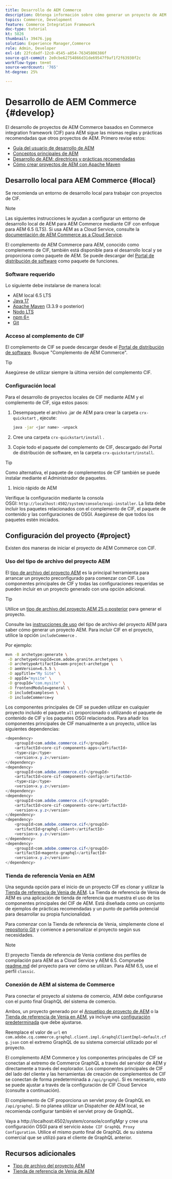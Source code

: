 ```yaml
---
title: Desarrollo de AEM Commerce
description: Obtenga información sobre cómo generar un proyecto de AEM habilitado para el comercio mediante el arquetipo de proyecto de AEM. Aprenda a crear e implementar el proyecto en un entorno de desarrollo local.
topics: Commerce, Development
feature: Commerce Integration Framework
doc-type: tutorial
kt: 5826
thumbnail: 39476.jpg
solution: Experience Manager,Commerce
role: Admin, Developer
exl-id: 22fcdadf-12c0-4545-a854-76345806386f
source-git-commit: 2e0cbe62754866d31de69547f9af1f2f63930f2c
workflow-type: tm+mt
source-wordcount: '765'
ht-degree: 25%

---
```


# Desarrollo de AEM Commerce {#develop}

El desarrollo de proyectos de AEM Commerce basados en Commerce integration framework (CIF) para AEM sigue las mismas reglas y prácticas recomendadas que otros proyectos de AEM. Primero revise estos:

- [Guía del usuario de desarrollo de AEM](/help/sites-developing/getting-started.md)
- [Conceptos principales de AEM](/help/sites-developing/the-basics.md)
- [Desarrollo de AEM: directrices y prácticas recomendadas](/help/sites-developing/dev-guidelines-bestpractices.md)
- [Cómo crear proyectos de AEM con Apache Maven](/help/sites-developing/ht-projects-maven.md)

## Desarrollo local para AEM Commerce {#local}

Se recomienda un entorno de desarrollo local para trabajar con proyectos de CIF.

>[!NOTE]
>
>Las siguientes instrucciones le ayudan a configurar un entorno de desarrollo local de AEM para AEM Commerce mediante CIF con enfoque para AEM 6.5 (LTS). Si usa AEM as a Cloud Service, consulte la [documentación de AEM Commerce as a Cloud Service](https://experienceleague.adobe.com/docs/experience-manager-cloud-service/content-and-commerce/home.html?lang=es).

El complemento de AEM Commerce para AEM, conocido como complemento de CIF, también está disponible para el desarrollo local y se proporciona como paquete de AEM. Se puede descargar del [Portal de distribución de software](https://experience.adobe.com/#/downloads/content/software-distribution/es/aem.html) como paquete de funciones.

### Software requerido

Lo siguiente debe instalarse de manera local:

- AEM local 6.5 LTS
- [Java 17](https://downloads.experiencecloud.adobe.com/content/software-distribution/en/general.html)
- [Apache Maven](https://maven.apache.org/) (3.3.9 o posterior)
- [Nodo LTS](https://nodejs.org/en/)
- [npm 6+](https://www.npmjs.com/)
- [Git](https://git-scm.com/)

### Acceso al complemento de CIF

El complemento de CIF se puede descargar desde el [Portal de distribución de software](https://experience.adobe.com/#/downloads/content/software-distribution/es/aem.html). Busque &quot;Complemento de AEM Commerce&quot;.

>[!TIP]
>
>Asegúrese de utilizar siempre la última versión del complemento CIF.

### Configuración local

Para el desarrollo de proyectos locales de CIF mediante AEM y el complemento de CIF, siga estos pasos:

1. Desempaquete el archivo .jar de AEM para crear la carpeta `crx-quickstart` , ejecute:

   ```bash
   java -jar <jar name> -unpack
   ```

1. Cree una carpeta `crx-quickstart/install` .

1. Copie todo el paquete del complemento de CIF, descargado del Portal de distribución de software, en la carpeta `crx-quickstart/install`.

>[!TIP]
>
>Como alternativa, el paquete de complementos de CIF también se puede instalar mediante el Administrador de paquetes.

1. Inicio rápido de AEM

Verifique la configuración mediante la consola OSGI: `http://localhost:4502/system/console/osgi-installer`. La lista debe incluir los paquetes relacionados con el complemento de CIF, el paquete de contenido y las configuraciones de OSGI. Asegúrese de que todos los paquetes estén iniciados.

## Configuración del proyecto {#project}

Existen dos maneras de iniciar el proyecto de AEM Commerce con CIF.

### Uso del tipo de archivo del proyecto AEM

El [tipo de archivo del proyecto AEM](https://github.com/adobe/aem-project-archetype) es la principal herramienta para arrancar un proyecto preconfigurado para comenzar con CIF. Los componentes principales de CIF y todas las configuraciones requeridas se pueden incluir en un proyecto generado con una opción adicional.

>[!TIP]
>
>Utilice un [tipo de archivo del proyecto AEM 25 o posterior](https://github.com/adobe/aem-project-archetype/releases) para generar el proyecto.

Consulte las [instrucciones de uso](https://github.com/adobe/aem-project-archetype#usage) del tipo de archivo del proyecto AEM para saber cómo generar un proyecto AEM. Para incluir CIF en el proyecto, utilice la opción `includeCommerce` .

Por ejemplo:

```bash
mvn -B archetype:generate \
 -D archetypeGroupId=com.adobe.granite.archetypes \
 -D archetypeArtifactId=aem-project-archetype \
 -D aemVersion=6.5.5 \
 -D appTitle="My Site" \
 -D appId="mysite" \
 -D groupId="com.mysite" \
 -D frontendModule=general \
 -D includeExamples=n \
 -D includeCommerce=y
```

Los componentes principales de CIF se pueden utilizar en cualquier proyecto incluido el paquete `all` proporcionado o utilizando el paquete de contenido de CIF y los paquetes OSGI relacionados. Para añadir los componentes principales de CIF manualmente a un proyecto, utilice las siguientes dependencias:

```java
<dependency>
    <groupId>com.adobe.commerce.cif</groupId>
    <artifactId>core-cif-components-apps</artifactId>
    <type>zip</type>
    <version>x.y.z</version>
</dependency>
<dependency>
    <groupId>com.adobe.commerce.cif</groupId>
    <artifactId>core-cif-components-config</artifactId>
    <type>zip</type>
    <version>x.y.z</version>
</dependency>
<dependency>
    <groupId>com.adobe.commerce.cif</groupId>
    <artifactId>core-cif-components-core</artifactId>
    <version>x.y.z</version>
</dependency>
<dependency>
    <groupId>com.adobe.commerce.cif</groupId>
    <artifactId>graphql-client</artifactId>
    <version>x.y.z</version>
</dependency>
<dependency>
    <groupId>com.adobe.commerce.cif</groupId>
    <artifactId>magento-graphql</artifactId>
    <version>x.y.z</version>
</dependency>
```

### Tienda de referencia Venia en AEM

Una segunda opción para el inicio de un proyecto CIF es clonar y utilizar la [Tienda de referencia de Venia de AEM](https://github.com/adobe/aem-cif-guides-venia). La Tienda de referencia de Venia de AEM es una aplicación de tienda de referencia que muestra el uso de los componentes principales del CIF de AEM. Está diseñada como un conjunto de ejemplos de prácticas recomendadas y un punto de partida potencial para desarrollar su propia funcionalidad.

Para comenzar con la Tienda de referencia de Venia, simplemente clone el [repositorio Git](https://github.com/adobe/aem-cif-guides-venia) y comience a personalizar el proyecto según sus necesidades.

>[!NOTE]
>
>El proyecto Tienda de referencia de Venia contiene dos perfiles de compilación para AEM as a Cloud Service y AEM 6.5. Compruebe [readme.md](https://github.com/adobe/aem-cif-guides-venia/blob/main/README.md) del proyecto para ver cómo se utilizan. Para AEM 6.5, use el perfil `classic`.

### Conexión de AEM al sistema de Commerce

Para conectar el proyecto al sistema de comercio, AEM debe configurarse con el punto final GraphQL del sistema de comercio.

Ambos, un proyecto generado por el [Arquetipo de proyecto de AEM](https://github.com/adobe/aem-project-archetype) o la [Tienda de referencia de Venia en AEM](https://github.com/adobe/aem-cif-guides-venia), ya incluye una [configuración predeterminada](https://github.com/adobe/aem-cif-guides-venia/blob/main/ui.config/src/main/content/jcr_root/apps/venia/osgiconfig/config/com.adobe.cq.commerce.graphql.client.impl.GraphqlClientImpl~default.cfg.json) que debe ajustarse.

Reemplace el valor de `url` en `com.adobe.cq.commerce.graphql.client.impl.GraphqlClientImpl~default.cfg.json` con el extremo GraphQL de su sistema comercial utilizado por el proyecto.

El complemento AEM Commerce y los componentes principales de CIF se conectan al extremo de Commerce GraphQL a través del servidor de AEM y directamente a través del explorador. Los componentes principales de CIF del lado del cliente y las herramientas de creación de complementos de CIF se conectan de forma predeterminada a `/api/graphql`. Si es necesario, esto se puede ajustar a través de la configuración de CIF Cloud Service (consulte a continuación).

El complemento de CIF proporciona un servlet proxy de GraphQL en `/api/graphql`. Si no planea utilizar un Dispatcher de AEM local, se recomienda configurar también el servlet proxy de GraphQL.

Vaya a http://localhost:4502/system/console/configMgr y cree una configuración OSGI para el servicio `Adobe CIF GraphQL Proxy Configuration`. Utilice el mismo punto final de GraphQL de su sistema comercial que se utilizó para el cliente de GraphQL anterior.

## Recursos adicionales

- [Tipo de archivo del proyecto AEM](https://github.com/adobe/aem-project-archetype)
- [Tienda de referencia de Venia de AEM](https://github.com/adobe/aem-cif-guides-venia)
